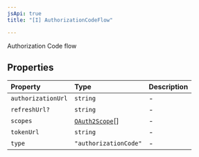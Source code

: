```yaml
---
jsApi: true
title: "[I] AuthorizationCodeFlow"

---
```

Authorization Code flow

## Properties

| Property | Type | Description |
| :------ | :------ | :------ |
| `authorizationUrl` | `string` | - |
| `refreshUrl?` | `string` | - |
| `scopes` | [`OAuth2Scope`](OAuth2Scope.md)[] | - |
| `tokenUrl` | `string` | - |
| `type` | `"authorizationCode"` | - |
